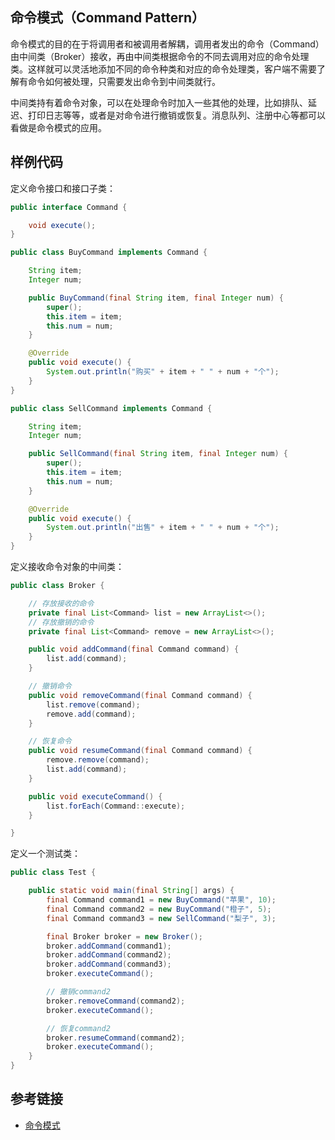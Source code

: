 <!--
date: 2022-01-11T22:34:12+08:00
lastmod: 2022-01-12T22:34:12+08:00
-->
## 命令模式（Command Pattern）

命令模式的目的在于将调用者和被调用者解耦，调用者发出的命令（Command）由中间类（Broker）接收，再由中间类根据命令的不同去调用对应的命令处理类。这样就可以灵活地添加不同的命令种类和对应的命令处理类，客户端不需要了解有命令如何被处理，只需要发出命令到中间类就行。

中间类持有着命令对象，可以在处理命令时加入一些其他的处理，比如排队、延迟、打印日志等等，或者是对命令进行撤销或恢复。消息队列、注册中心等都可以看做是命令模式的应用。

## 样例代码

定义命令接口和接口子类：

```java
public interface Command {

    void execute();
}

public class BuyCommand implements Command {

    String item;
    Integer num;

    public BuyCommand(final String item, final Integer num) {
        super();
        this.item = item;
        this.num = num;
    }

    @Override
    public void execute() {
        System.out.println("购买" + item + " " + num + "个");
    }
}

public class SellCommand implements Command {

    String item;
    Integer num;

    public SellCommand(final String item, final Integer num) {
        super();
        this.item = item;
        this.num = num;
    }

    @Override
    public void execute() {
        System.out.println("出售" + item + " " + num + "个");
    }
}
```

定义接收命令对象的中间类：

```java
public class Broker {

    // 存放接收的命令
    private final List<Command> list = new ArrayList<>();
    // 存放撤销的命令
    private final List<Command> remove = new ArrayList<>();

    public void addCommand(final Command command) {
        list.add(command);
    }

    // 撤销命令
    public void removeCommand(final Command command) {
        list.remove(command);
        remove.add(command);
    }

    // 恢复命令
    public void resumeCommand(final Command command) {
        remove.remove(command);
        list.add(command);
    }

    public void executeCommand() {
        list.forEach(Command::execute);
    }

}
```

定义一个测试类：

```java
public class Test {

    public static void main(final String[] args) {
        final Command command1 = new BuyCommand("苹果", 10);
        final Command command2 = new BuyCommand("橙子", 5);
        final Command command3 = new SellCommand("梨子", 3);

        final Broker broker = new Broker();
        broker.addCommand(command1);
        broker.addCommand(command2);
        broker.addCommand(command3);
        broker.executeCommand();

        // 撤销command2
        broker.removeCommand(command2);
        broker.executeCommand();

        // 恢复command2
        broker.resumeCommand(command2);
        broker.executeCommand();
    }
}
```

## 参考链接

* [命令模式](https://www.runoob.com/design-pattern/command-pattern.html)